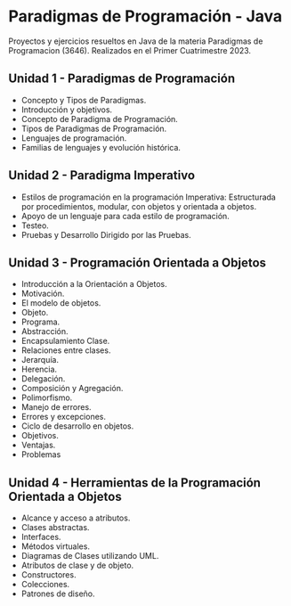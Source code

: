 # Paradigmas de Programación - Java
Proyectos y ejercicios resueltos en Java de la materia Paradigmas de Programacion (3646). Realizados en el Primer Cuatrimestre 2023.

## Unidad 1 - Paradigmas de Programación

 * Concepto y Tipos de Paradigmas.
 * Introducción y objetivos.
 * Concepto de Paradigma de Programación.
 * Tipos de Paradigmas de Programación.
 * Lenguajes de programación.
 * Familias de lenguajes y evolución histórica.

## Unidad 2 - Paradigma Imperativo

 * Estilos de programación en la programación Imperativa: Estructurada por procedimientos, modular, con objetos y orientada a objetos.
 * Apoyo de un lenguaje para cada estilo de programación.
 * Testeo.
 * Pruebas y Desarrollo Dirigido por las Pruebas.

## Unidad 3 - Programación Orientada a Objetos

 * Introducción a la Orientación a Objetos.
 * Motivación.
 * El modelo de objetos.
 * Objeto.
 * Programa.
 * Abstracción.
 * Encapsulamiento Clase.
 * Relaciones entre clases.
 * Jerarquía.
 * Herencia.
 * Delegación.
 * Composición y Agregación.
 * Polimorfismo.
 * Manejo de errores.
 * Errores y excepciones.
 * Ciclo de desarrollo en objetos.
 * Objetivos.
 * Ventajas.
 * Problemas

## Unidad 4 - Herramientas de la Programación Orientada a Objetos

 * Alcance y acceso a atributos.
 * Clases abstractas.
 * Interfaces.
 * Métodos virtuales.
 * Diagramas de Clases utilizando UML.
 * Atributos de clase y de objeto.
 * Constructores.
 * Colecciones.
 * Patrones de diseño. 
